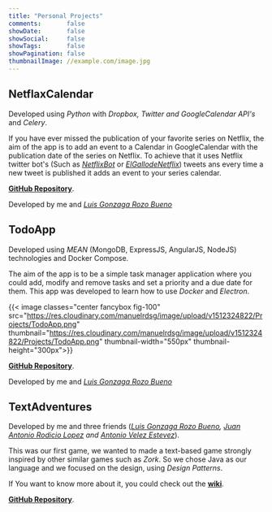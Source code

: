 ```yaml
---
title: "Personal Projects"
comments:       false
showDate:       false
showSocial:     false
showTags:       false
showPagination: false
thumbnailImage: //example.com/image.jpg
---
```


## NetflaxCalendar

Developed using *Python* with *Dropbox, Twitter and GoogleCalendar API's* and *Celery*.

If you have ever missed the publication of your favorite series on Netflix, the aim of the app is to add an event to a Calendar in GoogleCalendar with the publication date of the series on Netflix. To achieve that it uses Netflix twitter bot's (Such as *[NetflixBot](https://twitter.com/netflix_bot)* or *[ElGallodeNetflix](httpss://twitter.com/gallonetflix)*) tweets ans every time a new tweet is published it adds an event to your series calendar.

**[GitHub Repository](https://github.com/manuelrdsg/NetflaxCalendar)**.

Developed by me and *[Luis Gonzaga Rozo Bueno](https://github.com/luisrozo)*

## TodoApp

Developed using *MEAN* (MongoDB, ExpressJS, AngularJS, NodeJS) technologies and Docker Compose.

The aim of the app is to be a simple task manager application where you could add, modify and remove tasks and set a priority and a due date for them. This app was developed to learn how to use *Docker* and *Electron*.

{{< image classes="center fancybox fig-100" src="https://res.cloudinary.com/manuelrdsg/image/upload/v1512324822/Projects/TodoApp.png" thumbnail="https://res.cloudinary.com/manuelrdsg/image/upload/v1512324822/Projects/TodoApp.png" thumbnail-width="550px" thumbnail-height="300px">}}

**[GitHub Repository](https://github.com/manuelrdsg/TodoApp)**.

Developed by me and *[Luis Gonzaga Rozo Bueno](https://github.com/luisrozo)*



## TextAdventures

Developed by me and three friends (*[Luis Gonzaga Rozo Bueno](https://github.com/luisrozo), [Juan Antonio Rodicio Lopez](https://github.com/juanrodicio) and [Antonio Velez Estevez](https://github.com/avleze)*).

This was our first game, we wanted to made a text-based game strongly inspired by other similar games such as *Zork*. So we chose Java as our language and we focused on the design, using *Design Patterns*.

If You want to know more about it, you could check out the **[wiki](https://github.com/manuelrdsg/TextAdventures/wiki)**.

**[GitHub Repository](https://github.com/manuelrdsg/TextAdventures)**.
